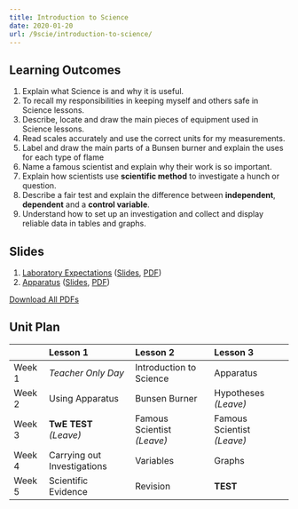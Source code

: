 ```yaml
---
title: Introduction to Science
date: 2020-01-20
url: /9scie/introduction-to-science/
---
```


## Learning Outcomes

1. Explain what Science is and why it is useful.
2. To recall my responsibilities in keeping myself and others safe in Science lessons.
3. Describe, locate and draw the main pieces of equipment used in Science lessons.
4. Read scales accurately and use the correct units for my measurements.
5. Label and draw the main parts of a Bunsen burner and explain the uses for each type of flame
6. Name a famous scientist and explain why their work is so important. 
7. Explain how scientists use __scientific method__ to investigate a hunch or question.
8. Describe a fair test and explain the difference between __independent__, __dependent__  and a __control variable__.
9. Understand how to set up an investigation and collect and display reliable data in tables and graphs.

## Slides

1. [Laboratory Expectations](laboratory-expectations/) ([Slides](slides/laboratory-expectations/), [PDF](pdfs/laboratory-expectations.pdf))
2. [Apparatus](apparatus/) ([Slides](slides/apparatus/), [PDF](pdfs/apparatus.pdf))

[Download All PDFs](introduction-to-science.zip)

## Unit Plan

|         | Lesson 1                     | Lesson 2                    | Lesson 3                    |
|:--------|:-----------------------------|:----------------------------|:----------------------------|
| Week 1  | _Teacher Only Day_           | Introduction to Science     | Apparatus                   |
| Week 2  | Using Apparatus              | Bunsen Burner               | Hypotheses _(Leave)_        |
| Week 3  | __TwE TEST__ _(Leave)_       | Famous Scientist _(Leave)_  | Famous Scientist _(Leave)_  |
| Week 4  | Carrying out Investigations  | Variables                   | Graphs                      |
| Week 5  | Scientific Evidence          | Revision                    | __TEST__                    |
